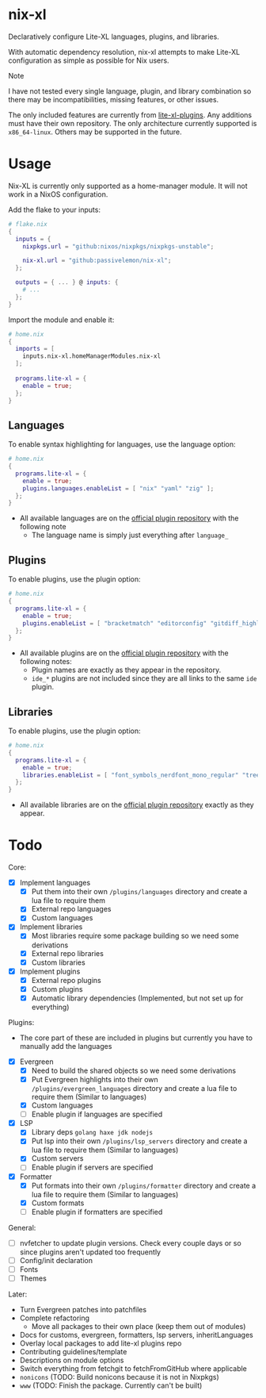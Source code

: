 # nix-xl

Declaratively configure Lite-XL languages, plugins, and libraries.

With automatic dependency resolution, nix-xl attempts to make Lite-XL configuration as simple as possible for Nix users.

> [!NOTE]
> I have not tested every single language, plugin, and library combination so there may be incompatibilities, missing features, or other issues.

The only included features are currently from [lite-xl-plugins](https://github.com/lite-xl/lite-xl-plugins). Any additions must have their own repository.
The only architecture currently supported is `x86_64-linux`. Others may be supported in the future.

# Usage
Nix-XL is currently only supported as a home-manager module. It will not work in a NixOS configuration.

Add the flake to your inputs:
```nix
# flake.nix
{
  inputs = {
    nixpkgs.url = "github:nixos/nixpkgs/nixpkgs-unstable";

    nix-xl.url = "github:passivelemon/nix-xl";
  };

  outputs = { ... } @ inputs: {
    # ...
  };
}
```

Import the module and enable it:
```nix
# home.nix
{
  imports = [
    inputs.nix-xl.homeManagerModules.nix-xl
  ];
  
  programs.lite-xl = {
    enable = true;
  };
}
```

## Languages
To enable syntax highlighting for languages, use the language option:
```nix
# home.nix
{
  programs.lite-xl = {
    enable = true;
    plugins.languages.enableList = [ "nix" "yaml" "zig" ];
  };
}
```
- All available languages are on the [official plugin repository](https://github.com/lite-xl/lite-xl-plugins?tab=readme-ov-file#languages) with the following note
  - The language name is simply just everything after `language_`

## Plugins
To enable plugins, use the plugin option:
```nix
# home.nix
{
  programs.lite-xl = {
    enable = true;
    plugins.enableList = [ "bracketmatch" "editorconfig" "gitdiff_highlight" "treeview-extender" ];
  };
}
```
- All available plugins are on the [official plugin repository](https://github.com/lite-xl/lite-xl-plugins?tab=readme-ov-file#plugins) with the following notes:
  - Plugin names are exactly as they appear in the repository.
  - `ide_*` plugins are not included since they are all links to the same `ide` plugin.

## Libraries
To enable plugins, use the plugin option:
```nix
# home.nix
{
  programs.lite-xl = {
    enable = true;
    libraries.enableList = [ "font_symbols_nerdfont_mono_regular" "tree_sitter" "widget" ];
  };
}
```
- All available libraries are on the [official plugin repository](https://github.com/lite-xl/lite-xl-plugins?tab=readme-ov-file#libraries) exactly as they appear.

# Todo
Core:
- [x] Implement languages
  - [x] Put them into their own `/plugins/languages` directory and create a lua file to require them
  - [x] External repo languages
  - [x] Custom languages

- [x] Implement libraries
  - [x] Most libraries require some package building so we need some derivations
  - [x] External repo libraries
  - [x] Custom libraries

- [x] Implement plugins
  - [x] External repo plugins
  - [x] Custom plugins
  - [x] Automatic library dependencies (Implemented, but not set up for everything)

Plugins:
- The core part of these are included in plugins but currently you have to manually add the languages
- [x] Evergreen
  - [x] Need to build the shared objects so we need some derivations
  - [x] Put Evergreen highlights into their own `/plugins/evergreen_languages` directory and create a lua file to require them (Similar to languages)
  - [x] Custom languages
  - [ ] Enable plugin if languages are specified

- [x] LSP
  - [x] Library deps `golang haxe jdk nodejs`
  - [x] Put lsp into their own `/plugins/lsp_servers` directory and create a lua file to require them (Similar to languages)
  - [x] Custom servers
  - [ ] Enable plugin if servers are specified

- [x] Formatter
  - [x] Put formats into their own `/plugins/formatter` directory and create a lua file to require them (Similar to languages)
  - [x] Custom formats
  - [ ] Enable plugin if formatters are specified

General:
- [ ] nvfetcher to update plugin versions. Check every couple days or so since plugins aren't updated too frequently
- [ ] Config/init declaration
- [ ] Fonts
- [ ] Themes

Later:
- Turn Evergreen patches into patchfiles
- Complete refactoring
  - Move all packages to their own place (keep them out of modules)
- Docs for customs, evergreen, formatters, lsp servers, inheritLanguages
- Overlay local packages to add lite-xl plugins repo
- Contributing guidelines/template
- Descriptions on module options
- Switch everything from fetchgit to fetchFromGitHub where applicable
- `nonicons` (TODO: Build nonicons because it is not in Nixpkgs)
- `www` (TODO: Finish the package. Currently can't be built)


